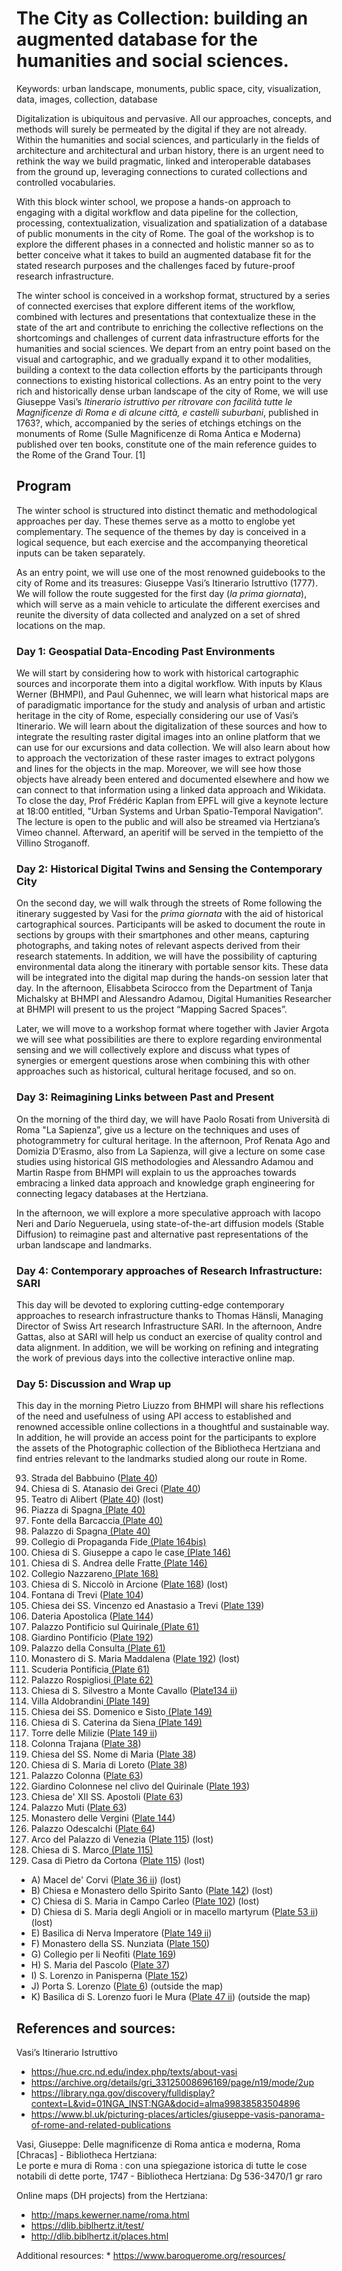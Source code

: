 # The City as Collection: building an augmented database for the humanities and social sciences.
 
Keywords: urban landscape, monuments, public space, city, visualization, data, images, collection, database
 
Digitalization is ubiquitous and pervasive. All our approaches, concepts, and methods will surely be permeated by the digital if they are not already. Within the humanities and social sciences, and particularly in the fields of architecture and architectural and urban history, there is an urgent need to rethink the way we build pragmatic, linked and interoperable databases from the ground up, leveraging connections to curated collections and controlled vocabularies.
 
With this block winter school, we propose a hands-on approach to engaging with a digital workflow and data pipeline for the collection, processing, contextualization, visualization and spatialization of a database of public monuments in the city of Rome. The goal of the workshop is to explore the different phases in a connected and holistic manner so as to better conceive what it takes to build an augmented database fit for the stated research purposes and the challenges faced by future-proof research infrastructure.
 
The winter school is conceived in a workshop format, structured by a series of connected exercises that explore different items of the workflow, combined with lectures and presentations that contextualize these in the state of the art and contribute to enriching the collective reflections on the shortcomings and challenges of current data infrastructure efforts for the humanities and social sciences.  We depart from an entry point based on the visual and cartographic, and we gradually expand it to other modalities, building a context to the data collection efforts by the participants through connections to existing historical collections.
As an entry point to the very rich and historically dense urban landscape of the city of Rome, we will use Giuseppe Vasi’s *Itinerario istruttivo per ritrovare con facilità tutte le Magnificenze di Roma e di alcune città, e castelli suburbani*, published in 1763?, which, accompanied by the series of etchings etchings on the monuments of Rome (Sulle Magnificenze di Roma Antica e Moderna) published over ten books, constitute one of the main reference guides to the Rome of the Grand Tour. [1]


## Program
The winter school is structured into distinct thematic and methodological approaches per day. These themes serve as a motto to englobe yet complementary. The sequence of the themes by day is conceived in a logical sequence, but each exercise and the accompanying theoretical inputs can be taken separately.

As an entry point, we will use one of the most renowned guidebooks to the city of Rome and its treasures: Giuseppe Vasi’s Itinerario Istruttivo (1777). We will follow the route suggested for the first day (*la prima giornata*), which will serve as a main vehicle to articulate the different exercises and reunite the diversity of data collected and analyzed on a set of shred locations on the map.

### Day 1: Geospatial Data-Encoding Past Environments
We will start by considering how to work with historical cartographic sources and incorporate them into a digital workflow. With inputs by Klaus Werner (BHMPI), and Paul Guhennec, we will learn what historical maps are of paradigmatic importance for the study and analysis of urban and artistic heritage in the city of Rome, especially considering our use of Vasi’s Itinerario. We will learn about the digitalization of these sources and how to integrate the resulting raster digital images into an online platform that we can use for our excursions and data collection. We will also learn about how to approach the vectorization of these raster images to extract polygons and lines for the objects in the map. Moreover, we will see how those objects have already been entered and documented elsewhere and how we can connect to that information using a linked data approach and Wikidata.
To close the day, Prof Frédéric Kaplan from EPFL will give a keynote lecture at 18:00 entitled, "Urban Systems and Urban Spatio-Temporal Navigation”. The lecture is open to the public and will also be streamed via Hertziana’s Vimeo channel. Afterward, an aperitif will be served in the tempietto of the Villino Stroganoff.

### Day 2: Historical Digital Twins and Sensing the Contemporary City
On the second day, we will walk through the streets of Rome following the itinerary suggested by Vasi for the *prima giornata* with the aid of historical cartographical sources. Participants will be asked to document the route in sections by groups with their smartphones and other means, capturing photographs, and taking notes of relevant aspects derived from their research statements. In addition, we will have the possibility of capturing environmental data along the itinerary with portable sensor kits. These data will be integrated into the digital map during the hands-on session later that day.
In the afternoon, Elisabbeta Scirocco from the Department of Tanja Michalsky at BHMPI and Alessandro Adamou, Digital Humanities Researcher at BHMPI will present to us the project “Mapping Sacred Spaces”.

Later, we will move to a workshop format where together with Javier Argota we will see what possibilities are there to explore regarding environmental sensing and we will collectively explore and discuss what types of synergies or emergent questions arose when combining this with other approaches such as historical, cultural heritage focused, and so on.

### Day 3: Reimagining Links between Past and Present
On the morning of the third day, we will have Paolo Rosati from Università di Roma "La Sapienza”, give us a lecture on the techniques and uses of photogrammetry for cultural heritage. In the afternoon, Prof Renata Ago and Domizia D’Erasmo, also from La Sapienza, will give a lecture on some case studies using historical GIS methodologies and Alessandro Adamou and Martin Raspe from BHMPI will explain to us the approaches towards embracing a linked data approach and knowledge graph engineering for connecting legacy databases at the Hertziana.

In the afternoon, we will explore a more speculative approach with Iacopo Neri and Darío Negueruela, using state-of-the-art diffusion models (Stable Diffusion) to reimagine past and alternative past representations of the urban landscape and landmarks.

### Day 4: Contemporary approaches of Research Infrastructure: SARI
This day will be devoted to exploring cutting-edge contemporary approaches to research infrastructure thanks to Thomas Hänsli, Managing Director of Swiss Art research Infrastructure SARI. In the afternoon, Andre Gattas, also at SARI will help us conduct an exercise of quality control and data alignment. In addition, we will be working on refining and integrating the work of previous days into the collective interactive online map.

### Day 5: Discussion and Wrap up
This day in the morning Pietro Liuzzo from BHMPI will share his reflections of the need and usefulness of using API access to established and renowned accessible online collections in a thoughtful and sustainable way. In addition, he will provide an access point for the participants to explore the assets of the Photographic collection of the Bibliotheca Hertziana and find entries relevant to the landmarks studied along our route in Rome.


93. Strada del Babbuino ([Plate 40](https://www.romeartlover.it/Vasi40.html))
94. Chiesa di S. Atanasio dei Greci ([Plate 40](https://www.romeartlover.it/Vasi40.html))
95. Teatro di Alibert ([Plate 40](https://www.romeartlover.it/Vasi40.html)) (lost)
96. Piazza di Spagna[ (Plate 40)](https://www.romeartlover.it/Vasi40.html)
97. Fonte della Barcaccia[ (Plate 40)](https://www.romeartlover.it/Vasi40.html)
98. Palazzo di Spagna[ (Plate 40)](https://www.romeartlover.it/Vasi40.html)
99. Collegio di Propaganda Fide[ (Plate 164bis)](https://www.romeartlover.it/Vasi164a.htm)
100. Chiesa di S. Giuseppe a capo le case[ (Plate 146)](https://www.romeartlover.it/Vasi146.htm)
101. Chiesa di S. Andrea delle Fratte[ (Plate 146)](https://www.romeartlover.it/Vasi146.htm)
102. Collegio Nazzareno[ (Plate 168)](https://www.romeartlover.it/Vasi168.htm)
103. Chiesa di S. Niccolò in Arcione ([Plate 168](https://www.romeartlover.it/Vasi168.htm)) (lost)
104. Fontana di Trevi ([Plate 104](https://www.romeartlover.it/Vasi104.html))
105. Chiesa dei SS. Vincenzo ed Anastasio a Trevi ([Plate 139](https://www.romeartlover.it/Vasi139.html))
106. Dateria Apostolica ([Plate 144](https://www.romeartlover.it/Vasi144.htm))
107. Palazzo Pontificio sul Quirinale[ (Plate 61)](https://www.romeartlover.it/Vasi61.html)
108. Giardino Pontificio ([Plate 192](https://www.romeartlover.it/Vasi192.htm))
109. Palazzo della Consulta[ (Plate 61)](https://www.romeartlover.it/Vasi61.html)
110. Monastero di S. Maria Maddalena ([Plate 192](https://www.romeartlover.it/Vasi192.htm)) (lost)
111. Scuderia Pontificia[ (Plate 61)](https://www.romeartlover.it/Vasi61.html)
112. Palazzo Rospigliosi[ (Plate 62)](https://www.romeartlover.it/Vasi62.htm)
113. Chiesa di S. Silvestro a Monte Cavallo ([Plate134 ii](https://www.romeartlover.it/Vasi134a.htm))
114. Villa Aldobrandini[ (Plate 149)](https://www.romeartlover.it/Vasi149.htm)
115. Chiesa dei SS. Domenico e Sisto[ (Plate 149)](https://www.romeartlover.it/Vasi149.htm)
116. Chiesa di S. Caterina da Siena[ (Plate 149)](https://www.romeartlover.it/Vasi149.htm)
117. Torre delle Milizie ([Plate 149 ii](https://www.romeartlover.it/Vasi149a.htm))
118. Colonna Trajana ([Plate 38](https://www.romeartlover.it/Vasi38.html))
119. Chiesa del SS. Nome di Maria ([Plate 38](https://www.romeartlover.it/Vasi38.html))
120. Chiesa di S. Maria di Loreto ([Plate 38](https://www.romeartlover.it/Vasi38.html))
121. Palazzo Colonna ([Plate 63](https://www.romeartlover.it/Vasi63.htm))
122. Giardino Colonnese nel clivo del Quirinale ([Plate 193](https://www.romeartlover.it/Vasi193.htm))
123. Chiesa de' XII SS. Apostoli ([Plate 63](https://www.romeartlover.it/Vasi63.htm))
124. Palazzo Muti ([Plate 63](https://www.romeartlover.it/Vasi63.htm))
125. Monastero delle Vergini ([Plate 144](https://www.romeartlover.it/Vasi144.htm))
126. Palazzo Odescalchi ([Plate 64](https://www.romeartlover.it/Vasi64.htm))
127. Arco del Palazzo di Venezia ([Plate 115](https://www.romeartlover.it/Vasi115.html)) (lost)
128. Chiesa di S. Marco[ (Plate 115)](https://www.romeartlover.it/Vasi115.html)
129. Casa di Pietro da Cortona ([Plate 115](https://www.romeartlover.it/Vasi115.html)) (lost)
* A) Macel de' Corvi ([Plate 36 ii](https://www.romeartlover.it/Vasi35a.htm)) (lost)
* B) Chiesa e Monastero dello Spirito Santo ([Plate 142](https://www.romeartlover.it/Vasi142.htm)) (lost)
* C) Chiesa di S. Maria in Campo Carleo ([Plate 102](https://www.romeartlover.it/Vasi102.htm)) (lost)
* D) Chiesa di S. Maria degli Angioli or in macello martyrum ([Plate 53 ii](https://www.romeartlover.it/Vasi53m.htm)) (lost)
* E) Basilica di Nerva Imperatore ([Plate 149 ii](https://www.romeartlover.it/Vasi149a.htm))
* F) Monastero della SS. Nunziata ([Plate 150](https://www.romeartlover.it/Vasi150.html))
* G) Collegio per li Neofiti ([Plate 169](https://www.romeartlover.it/Vasi169.htm))
* H) S. Maria del Pascolo ([Plate 37](https://www.romeartlover.it/Vasi37.htm))
* I) S. Lorenzo in Panisperna ([Plate 152](https://www.romeartlover.it/Vasi152.htm))
* J) Porta S. Lorenzo ([Plate 6](https://www.romeartlover.it/Vasi06.htm)) (outside the map)
* K) Basilica di S. Lorenzo fuori le Mura ([Plate 47 ii](https://www.romeartlover.it/Vasi46sl.html)) (outside the map)

## References and sources:

Vasi’s Itinerario Istruttivo
* https://hue.crc.nd.edu/index.php/texts/about-vasi
* https://archive.org/details/gri_33125008696169/page/n19/mode/2up
* https://library.nga.gov/discovery/fulldisplay?context=L&vid=01NGA_INST:NGA&docid=alma99838583504896
* https://www.bl.uk/picturing-places/articles/giuseppe-vasis-panorama-of-rome-and-related-publications

Vasi, Giuseppe: Delle magnificenze di Roma antica e moderna, Roma [Chracas] - Bibliotheca Hertziana:  
Le porte e mura di Roma : con una spiegazione istorica di tutte le cose notabili di dette porte, 1747 - Bibliotheca Hertziana: Dg 536-3470/1 gr raro

Online maps (DH projects) from the Hertziana:
* http://maps.kewerner.name/roma.html
* https://dlib.biblhertz.it/test/
* http://dlib.biblhertz.it/places.html

Additional resources:
​​* https://www.baroquerome.org/resources/


